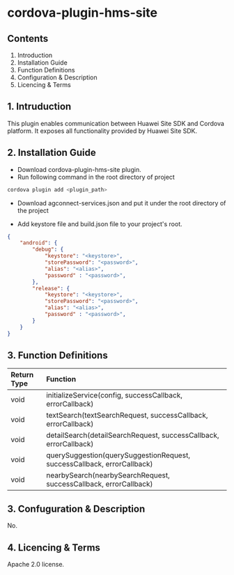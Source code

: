 # cordova-plugin-hms-site

## Contents
1. Introduction
2. Installation Guide
3. Function Definitions
4. Configuration & Description
5. Licencing & Terms

## 1. Intruduction

This plugin enables communication between Huawei Site SDK and Cordova platform. It exposes all functionality provided by Huawei Site SDK.


## 2. Installation Guide

- Download cordova-plugin-hms-site plugin.
- Run following command in the root directory of project
```bash
cordova plugin add <plugin_path>
```

- Download agconnect-services.json and put it under the root directory of the project

- Add keystore file and build.json file to your project's root.
```json
{
    "android": {
        "debug": {
            "keystore": "<keystore>",
            "storePassword": "<password>",
            "alias": "<alias>",
            "password" : "<password>",
        },
        "release": {
            "keystore": "<keystore>",
            "storePassword": "<password>",
            "alias": "<alias>",
            "password" : "<password>",
        }
    }
}
```

## 3. Function Definitions

|Return Type | Function                                                                     |
|:-----------|:-----------------------------------------------------------------------------|
|void        | initializeService(config, successCallback, errorCallback)                    |
|void        | textSearch(textSearchRequest, successCallback, errorCallback)                |
|void        | detailSearch(detailSearchRequest, successCallback, errorCallback)            |
|void        | querySuggestion(querySuggestionRequest, successCallback, errorCallback)      | 
|void        | nearbySearch(nearbySearchRequest, successCallback, errorCallback)            |

## 3. Confuguration & Description
No.

## 4. Licencing & Terms
Apache 2.0 license.
